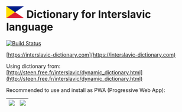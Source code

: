 <h1>
  <img src="static/logo.png" alt="Logo" height="32" width="48">
  Dictionary for Interslavic language
</h1>

[![Build Status](https://travis-ci.org/scherebedov/interslavic.svg?branch=master)](https://travis-ci.org/scherebedov/interslavic)

[https://interslavic-dictionary.com](https://interslavic-dictionary.com)  


Using dictionary from: [http://steen.free.fr/interslavic/dynamic_dictionary.html](http://steen.free.fr/interslavic/dynamic_dictionary.html)  

Recommended to use and install as PWA (Progressive Web App):

|<img src="https://user-images.githubusercontent.com/1962469/67671839-555f9100-f97f-11e9-85f5-2c4f794be5ce.png" width="360">|<img src="https://user-images.githubusercontent.com/1962469/67671737-2ea15a80-f97f-11e9-81a3-57ab67797b53.png" width="341">|
|---|---|

